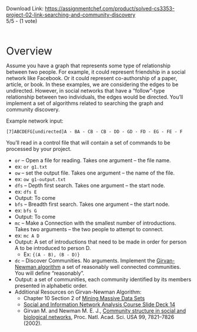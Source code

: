 Download Link: https://assignmentchef.com/product/solved-cs3353-project-02-link-searching-and-community-discovery
<br>
5/5 - (1 vote)

<header></header>



 <main></main>



<span style="font-size: 2em;">Overview</span>

Assume you have a graph that represents some type of relationship between two people. For example, it could represent friendship in a social network like Facebook. Or it could represent co-authorship of a paper, article, or book. In these examples, we are considering the edges to be undirected. However, in social networks that have a “follow”-type relationship between two individuals, the edges would be directed. You’ll implement a set of algorithms related to searching the graph and community discovery.

Example network input:

<pre><code class="text language-text">[7]ABCDEFG[undirected]A - BA - CB - CB - DD - GD - FD - EG - FE - F</code></pre>

You’ll read in a control file that will contain a set of commands to be processed by your project.

<ul>

 <li><code>or</code> – Open a file for reading. Takes one argument – the file name.</li>

 <li>ex: <code>or g1.txt</code></li>

 <li><code>ow</code> – set the output file. Takes one argument – the name of the file.</li>

 <li>ex: <code>ow g1-output.txt</code></li>

 <li><code>dfs</code> – Depth first search. Takes one argument – the start node.</li>

 <li>ex: <code>dfs E</code></li>

 <li>Output: To come</li>

 <li><code>bfs</code> – Breadth first search. Takes one argument – the start node.</li>

 <li>ex: <code>bfs G</code></li>

 <li>Output: To come</li>

 <li><code>mc</code> – Make a Connection with the smallest number of introductions. Takes two arguments – the two people to attempt to connect.</li>

 <li>ex: <code>mc A D</code></li>

 <li>Output: A set of introductions that need to be made in order for person A to be introduced to person D.

  <ul>

   <li>Ex: <code>{(A - B), (B - D)}</code></li>

  </ul></li>

 <li><code>dc</code> – Discover Communities. No arguments. Implement the <a href="https://en.wikipedia.org/wiki/Girvan%E2%80%93Newman_algorithm" target="_blank" rel="noopener">Girvan-Newman algorithm</a> a set of reasonably well connected communities. You will define “reasonably”.</li>

 <li>Output: a set of communities, each community identified by its members presented in alphabetic order.</li>

 <li>Additional Resources on Girvan-Newman Algorithm:

  <ul>

   <li>Chapter 10 Section 2 of <a href="http://infolab.stanford.edu/~ullman/mmds/book0n.pdf" target="_blank" rel="noopener">Mining Massive Data Sets</a></li>

   <li><a href="http://snap.stanford.edu/class/cs224w-2010/slides/14-communities_annot.pdf" target="_blank" rel="noopener">Social and Information Network Analysis Course Slide Deck 14</a></li>

   <li>Girvan M. and Newman M. E. J., <a href="https://www.pnas.org/content/99/12/7821" target="_blank" rel="noopener">Community structure in social and biological networks</a>, Proc. Natl. Acad. Sci. USA 99, 7821–7826 (2002).</li>

  </ul></li>

</ul>